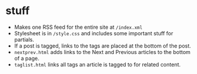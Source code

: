 # stuff

- Makes one RSS feed for the entire site at `/index.xml`
- Stylesheet is in `/style.css` and includes some important stuff for partials.
- If a post is tagged, links to the tags are placed at the bottom of the post.
- `nextprev.html` adds links to the Next and Previous articles to the bottom of a page.
- `taglist.html` links all tags an article is tagged to for related content.
